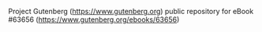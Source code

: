 Project Gutenberg (https://www.gutenberg.org) public repository for eBook #63656 (https://www.gutenberg.org/ebooks/63656)
